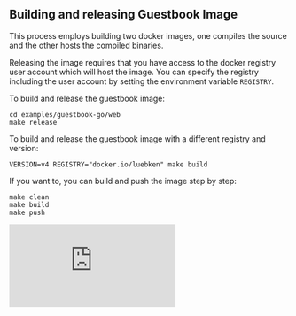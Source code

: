 <!-- BEGIN MUNGE: UNVERSIONED_WARNING -->


<!-- END MUNGE: UNVERSIONED_WARNING -->

## Building and releasing Guestbook Image

This process employs building two docker images, one compiles the source and the other hosts the compiled binaries.

Releasing the image requires that you have access to the docker registry user account which will host the image. You can specify the registry including the user account by setting the environment variable `REGISTRY`.

To build and release the guestbook image:

    cd examples/guestbook-go/web
    make release

To build and release the guestbook image with a different registry and version:

    VERSION=v4 REGISTRY="docker.io/luebken" make build

If you want to, you can build and push the image step by step:

    make clean
    make build
    make push




<!-- BEGIN MUNGE: IS_VERSIONED -->
<!-- TAG IS_VERSIONED -->
<!-- END MUNGE: IS_VERSIONED -->


<!-- BEGIN MUNGE: GENERATED_ANALYTICS -->
[![Analytics](https://kubernetes-site.appspot.com/UA-36037335-10/GitHub/examples/guestbook-go/_src/README.md?pixel)]()
<!-- END MUNGE: GENERATED_ANALYTICS -->
